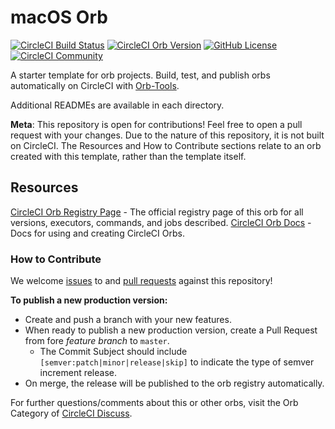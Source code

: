 # macOS Orb

[![CircleCI Build Status](https://circleci.com/gh/CircleCI-Public/macos-orb.svg?style=shield "CircleCI Build Status")](https://circleci.com/gh/CircleCI-Public/macos-orb) [![CircleCI Orb Version](https://img.shields.io/badge/endpoint.svg?url=https://badges.circleci.io/orb/circleci/macos-orb)](https://circleci.com/orbs/registry/orb/circleci/macos) [![GitHub License](https://img.shields.io/badge/license-MIT-lightgrey.svg)](https://raw.githubusercontent.com/circleci/macos-orb/master/LICENSE) [![CircleCI Community](https://img.shields.io/badge/community-CircleCI%20Discuss-343434.svg)](https://discuss.circleci.com/c/ecosystem/orbs)



A starter template for orb projects. Build, test, and publish orbs automatically on CircleCI with [Orb-Tools](https://circleci.com/orbs/registry/orb/circleci/orb-tools).

Additional READMEs are available in each directory.

**Meta**: This repository is open for contributions! Feel free to open a pull request with your changes. Due to the nature of this repository, it is not built on CircleCI. The Resources and How to Contribute sections relate to an orb created with this template, rather than the template itself.

## Resources

[CircleCI Orb Registry Page](https://circleci.com/orbs/registry/orb/circleci/macos) - The official registry page of this orb for all versions, executors, commands, and jobs described.
[CircleCI Orb Docs](https://circleci.com/docs/2.0/orb-intro/#section=configuration) - Docs for using and creating CircleCI Orbs.

### How to Contribute

We welcome [issues](https://github.com/CircleCI-Public/macos-orb/issues) to and [pull requests](https://github.com/CircleCI-Public/macos-orb/pulls) against this repository!

**To publish a new production version:**
* Create and push a branch with your new features.
* When ready to publish a new production version, create a Pull Request from fore _feature branch_ to `master`.
    * The Commit Subject should include `[semver:patch|minor|release|skip]` to indicate the type of semver increment release.
* On merge, the release will be published to the orb registry automatically.

For further questions/comments about this or other orbs, visit the Orb Category of [CircleCI Discuss](https://discuss.circleci.com/c/orbs).

